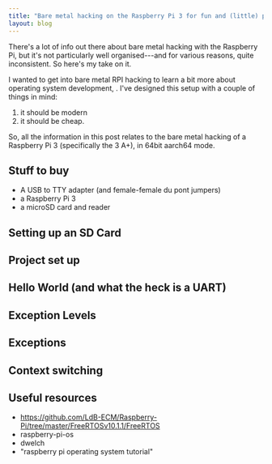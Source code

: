 ```yaml
---
title: "Bare metal hacking on the Raspberry Pi 3 for fun and (little) profit"
layout: blog
---
```


There's a lot of info out there about bare metal hacking with the Raspberry Pi,
but it's not particularly well organised---and for various reasons, quite
inconsistent. So here's my take on it.

I wanted to get into bare metal RPI hacking to learn a bit more about operating
system development, . I've designed this setup with a couple of things in mind:

1. it should be modern
2. it should be cheap.

So, all the information in this post relates to the bare metal hacking of a
Raspberry Pi 3 (specifically the 3 A+), in 64bit aarch64 mode.

## Stuff to buy

- A USB to TTY adapter (and female-female du pont jumpers)
- a Raspberry Pi 3
- a microSD card and reader

## Setting up an SD Card

## Project set up

## Hello World (and what the heck is a UART)

## Exception Levels

## Exceptions

## Context switching

## Useful resources

- https://github.com/LdB-ECM/Raspberry-Pi/tree/master/FreeRTOSv10.1.1/FreeRTOS
- raspberry-pi-os
- dwelch
- "raspberry pi operating system tutorial"
